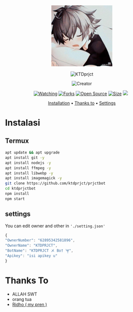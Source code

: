 <p align="center">
<img src="https://raw.githubusercontent.com/ktdprjct/prjctbot/master/media/ktdread.jpg" width="200"/>

<p align="center">
        <img
            src="https://readme-typing-svg.herokuapp.com?size=15&width=280&lines=Thank+for+using+Ktdprjct+bot"
            alt="KTDprjct"
        />
</p>

</p>
<p align="center">
<img title="Creator" src="https://img.shields.io/badge/Creator-ktdprjct-red.svg?style=for-the-badge&logo=github"></a>
</p>
<p align="center">
<a href="https://github.com/ktdprjct/prjctbot/watchers"><img title="Watching" src="https://img.shields.io/github/watchers/ktdprjct/prjctbot?label=Watchers&color=blue&style=flat-square"></a>
<a href="https://github.com/ktdprjct/prjctbot/network/members"><img title="Forks" src="https://img.shields.io/github/forks/ktdprjct/prjctbot?color=red&style=flat-square"></a>
<a href="https://github.com/ktdprjct/prjctbot"><img title="Open Source" src="https://badges.frapsoft.com/os/v2/open-source.svg?v=103"></a>
<a href="https://github.com/ktdprjct/prjctbot/"><img title="Size" src="https://img.shields.io/github/repo-size/ktdprjct/Ktdprjctbot?style=flat-square&color=green"></a>
<a href="https://github.com/ktdprjct/prjctbot/graphs/commit-activity"><img height="20" src="https://img.shields.io/badge/Maintained%3F-yes-green.svg"></a>&nbsp;&nbsp;
</p>

<p align="center">
  <a href="https://github.com/ktdprjct/prjctbot#instalasi">Installation</a> •
  <a href="https://github.com/ktdprjct/prjctbot#thanks-to">Thanks to</a> •
  <a href="https://github.com/ktdprjct/prjctbot#settings">Settings</a>

</p>
</div>


# Instalasi
## Termux
```bash
apt update && apt upgrade
apt install git -y
apt install nodejs -y
apt install ffmpeg -y
apt install libwebp -y
apt install imagemagick -y
git clone https://github.com/ktdprjct/prjctbot
cd ktdprjctbot
npm install
npm start
```

## settings
You can edit owner and other in `'./setting.json'`

```ts
{
"OwnerNumber": "62895342581896",
"OwnerName": "KTDPRJCT",
"BotName": "KTDPRJCT メ Bo† ༆",
"Apikey": "isi apikey u"
}
```

# Thanks To
- ALLAH SWT
- orang tua
- [Ridho ( my pren )](https://github.com/rthelolchex)
